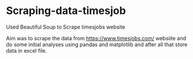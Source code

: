 # Scraping-data-timesjob
Used Beautiful Soup to Scrape timesjobs website

Aim was to scrape the data from https://www.timesjobs.com/ websiite and do some initial analyses using
pandas and matplotlib and after all that store data in excel file.
